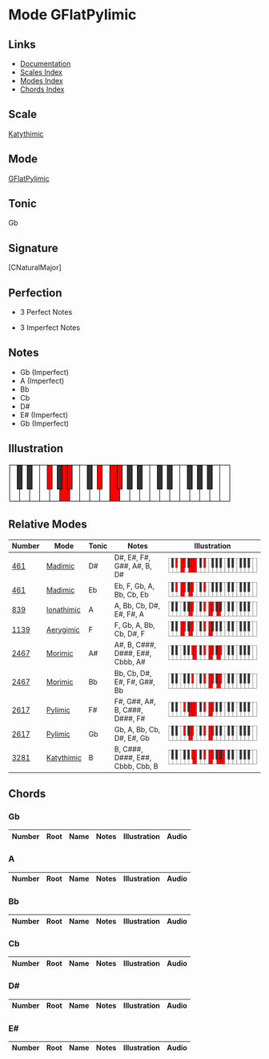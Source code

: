 # Mode GFlatPylimic

## Links

- [Documentation](index.md)
- [Scales Index](Scales.md)
- [Modes Index](Modes.md)
- [Chords Index](Chords.md)

## Scale

[Katythimic](ScaleKatythimic.md)

## Mode

[GFlatPylimic](ModeGFlatPylimic.md)

## Tonic

Gb

## Signature

[CNaturalMajor]

## Perfection

 - 3 Perfect Notes

 - 3 Imperfect Notes

## Notes

- Gb (Imperfect)
- A (Imperfect)
- Bb
- Cb
- D#
- E# (Imperfect)
- Gb (Imperfect)

## Illustration

![GFlatPylimic](ModeGFlatPylimic.png)

## Relative Modes

| Number | Mode | Tonic | Notes | Illustration |
|--------|------|-------|-------|--------------|
| [461](https://ianring.com/musictheory/scales/461) | [Madimic](ModeMadimic.md) | D# | D#, E#, F#, G##, A#, B, D# | ![DSharpMadimic](ModeDSharpMadimic.png) |
| [461](https://ianring.com/musictheory/scales/461) | [Madimic](ModeMadimic.md) | Eb | Eb, F, Gb, A, Bb, Cb, Eb | ![EFlatMadimic](ModeEFlatMadimic.png) |
| [839](https://ianring.com/musictheory/scales/839) | [Ionathimic](ModeIonathimic.md) | A | A, Bb, Cb, D#, E#, F#, A | ![ANaturalIonathimic](ModeANaturalIonathimic.png) |
| [1139](https://ianring.com/musictheory/scales/1139) | [Aerygimic](ModeAerygimic.md) | F | F, Gb, A, Bb, Cb, D#, F | ![FNaturalAerygimic](ModeFNaturalAerygimic.png) |
| [2467](https://ianring.com/musictheory/scales/2467) | [Morimic](ModeMorimic.md) | A# | A#, B, C###, D###, E##, Cbbb, A# | ![ASharpMorimic](ModeASharpMorimic.png) |
| [2467](https://ianring.com/musictheory/scales/2467) | [Morimic](ModeMorimic.md) | Bb | Bb, Cb, D#, E#, F#, G##, Bb | ![BFlatMorimic](ModeBFlatMorimic.png) |
| [2617](https://ianring.com/musictheory/scales/2617) | [Pylimic](ModePylimic.md) | F# | F#, G##, A#, B, C###, D###, F# | ![FSharpPylimic](ModeFSharpPylimic.png) |
| [2617](https://ianring.com/musictheory/scales/2617) | [Pylimic](ModePylimic.md) | Gb | Gb, A, Bb, Cb, D#, E#, Gb | ![GFlatPylimic](ModeGFlatPylimic.png) |
| [3281](https://ianring.com/musictheory/scales/3281) | [Katythimic](ModeKatythimic.md) | B | B, C###, D###, E##, Cbbb, Cbb, B | ![BNaturalKatythimic](ModeBNaturalKatythimic.png) |

## Chords

### Gb

| Number | Root | Name | Notes | Illustration | Audio |
|--------|------|------|-------|--------------|-------|

### A

| Number | Root | Name | Notes | Illustration | Audio |
|--------|------|------|-------|--------------|-------|

### Bb

| Number | Root | Name | Notes | Illustration | Audio |
|--------|------|------|-------|--------------|-------|

### Cb

| Number | Root | Name | Notes | Illustration | Audio |
|--------|------|------|-------|--------------|-------|

### D#

| Number | Root | Name | Notes | Illustration | Audio |
|--------|------|------|-------|--------------|-------|

### E#

| Number | Root | Name | Notes | Illustration | Audio |
|--------|------|------|-------|--------------|-------|

